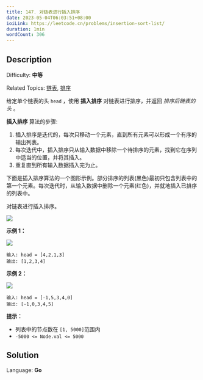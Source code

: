 ```yaml
---
title: 147. 对链表进行插入排序
date: 2023-05-04T06:03:51+08:00
ioiLink: https://leetcode.cn/problems/insertion-sort-list/
duration: 1min
wordCount: 306
---
```


## Description

Difficulty: **中等**

Related Topics: [链表](https://leetcode.cn/tag/linked-list/), [排序](https://leetcode.cn/tag/sorting/)


给定单个链表的头 `head` ，使用 **插入排序** 对链表进行排序，并返回  _排序后链表的头_ 。

**插入排序**  算法的步骤:

1.  插入排序是迭代的，每次只移动一个元素，直到所有元素可以形成一个有序的输出列表。
2.  每次迭代中，插入排序只从输入数据中移除一个待排序的元素，找到它在序列中适当的位置，并将其插入。
3.  重复直到所有输入数据插入完为止。

下面是插入排序算法的一个图形示例。部分排序的列表(黑色)最初只包含列表中的第一个元素。每次迭代时，从输入数据中删除一个元素(红色)，并就地插入已排序的列表中。

对链表进行插入排序。

![](https://upload.wikimedia.org/wikipedia/commons/0/0f/Insertion-sort-example-300px.gif)

**示例 1：**

![](https://assets.leetcode.com/uploads/2021/03/04/sort1linked-list.jpg)

```
输入: head = [4,2,1,3]
输出: [1,2,3,4]
```

**示例 2：**

![](https://assets.leetcode.com/uploads/2021/03/04/sort2linked-list.jpg)

```
输入: head = [-1,5,3,4,0]
输出: [-1,0,3,4,5]
```

**提示：**

*   列表中的节点数在 `[1, 5000]`范围内
*   `-5000 <= Node.val <= 5000`


## Solution

Language: **Go**

